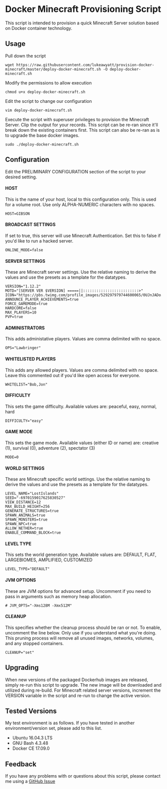 # Docker Minecraft Provisioning Script

This script is intended to provision a quick Minecraft Server solution based on Docker container technology.



## Usage

Pull down the script 

```shell
wget https://raw.githubusercontent.com/lukeawyatt/provision-docker-minecraft/master/deploy-docker-minecraft.sh -O deploy-docker-minecraft.sh
```

Modify the permissions to allow execution

```shell
chmod u+x deploy-docker-minecraft.sh
```

Edit the script to change our configuration

```shell
vim deploy-docker-minecraft.sh
```

Execute the script with superuser privileges to provision the Minecraft Server.  Clip the output for your records.  This script can be re-ran since it'll break down the existing containers first.  This script can also be re-ran as is to upgrade the base docker images.
```shell
sudo ./deploy-docker-minecraft.sh
```


## Configuration

Edit the PRELIMINARY CONFIGURATION section of the script to your desired setting.

#### HOST
This is the name of your host, local to this configuration only.  This is used for a volume root. Use only ALPHA-NUMERIC characters with no spaces.

```shell
HOST=GIBSON
```

#### BROADCAST SETTINGS
If set to true, this server will use Minecraft Authentication.  Set this to false if you'd like to run a hacked server.

```shell
ONLINE_MODE=false
```

#### SERVER SETTINGS
These are Minecraft server settings. Use the relative naming to derive the values and use the presets as a template for the datatypes.

```shell
VERSION="1.12.2"
MOTD="[SERVER VER $VERSION] =====||:::::::::::::::::::::::::>"
ICON="https://pbs.twimg.com/profile_images/529297979744600065/0UJnJADo.png"
ANNOUNCE_PLAYER_ACHIEVEMENTS=true
FORCE_GAMEMODE=true
HARDCORE=false
MAX_PLAYERS=10
PVP=true
```

#### ADMINISTRATORS
This adds administative players. Values are comma delimited with no space.

```shell
OPS="Lawbringer"
```

#### WHITELISTED PLAYERS
This adds any allowed players. Values are comma delimited with no space. Leave this commented out if you'd like open access for everyone.

```shell
WHITELIST="Bob,Jon"
```

#### DIFFICULTY
This sets the game difficulty. Available values are: peaceful, easy, normal, hard

```shell
DIFFICULTY="easy"
```

#### GAME MODE
This sets the game mode. Available values (either ID or name) are: creative (1), survival (0), adventure (2), spectator (3)

```shell
MODE=0
```

#### WORLD SETTINGS
These are Minecraft specific world settings. Use the relative naming to derive the values and use the presets as a template for the datatypes.

```shell
LEVEL_NAME="LostIslands"
SEED="-6970159017625830527"
VIEW_DISTANCE=12
MAX_BUILD_HEIGHT=256
GENERATE_STRUCTURES=true
SPAWN_ANIMALS=true
SPAWN_MONSTERS=true
SPAWN_NPC=true
ALLOW_NETHER=true
ENABLE_COMMAND_BLOCK=true
```

#### LEVEL TYPE
This sets the world generation type. Available values are: DEFAULT, FLAT, LARGEBIOMES, AMPLIFIED, CUSTOMIZED

```shell
LEVEL_TYPE="DEFAULT"
```

#### JVM OPTIONS
These are JVM options for advanced setup. Uncomment if you need to pass in arguments such as memory heap allocation.

```shell
# JVM_OPTS="-Xms128M -Xmx512M"
```

#### CLEANUP
This specifies whether the cleanup process should be ran or not. To enable, uncomment the line below.  Only use if you understand what you're doing.  This pruning process will remove all unused images, networks, volumes, and any stopped containers.

```shell
CLEANUP="set"
```


## Upgrading

When new versions of the packaged Dockerhub images are released, simply re-run this script to upgrade.  The new image will be downloaded and utilized during re-build.  For Minecraft related server versions, increment the VERSION variable in the script and re-run to change the active version.


## Tested Versions

My test environment is as follows.  If you have tested in another environment/version set, please add to this list.

* Ubuntu 16.04.3 LTS
* GNU Bash 4.3.48
* Docker CE 17.09.0


## Feedback

If you have any problems with or questions about this script, please contact me using a [GitHub Issue](https://github.com/lukeawyatt/provision-docker-minecraft/issues)
